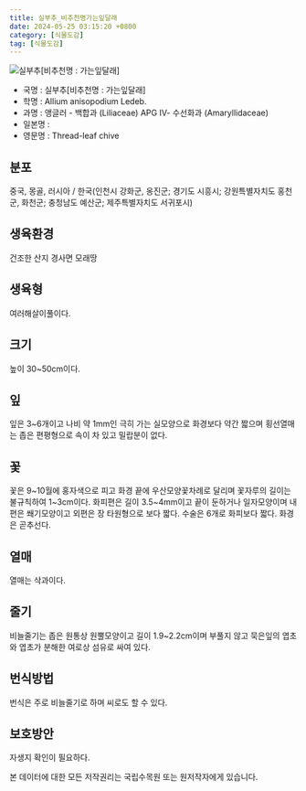 ```yaml
---
title: 실부추_비추천명가는잎달래
date: 2024-05-25 03:15:20 +0800
category: [식물도감]
tag: [식물도감]
---
```




![실부추[비추천명 : 가는잎달래]](/fileUpload/plants/basic/Liliaceae/Allium/8645/8645_2_th2.JPG)
- 국명 : 실부추[비추천명 : 가는잎달래]
- 학명 : Allium anisopodium Ledeb.
- 과명 : 앵글러 - 백합과 (Liliaceae) APG Ⅳ- 수선화과 (Amaryllidaceae)
- 일본명 : 
- 영문명 : Thread-leaf chive


## 분포
중국, 몽골, 러시아 / 한국(인천시 강화군, 옹진군; 경기도 시흥시; 강원특별자치도 홍천군, 화천군; 충청남도 예산군; 제주특별자치도 서귀포시) 
## 생육환경
건조한 산지 경사면 모래땅
## 생육형
여러해살이풀이다.
## 크기
높이 30~50cm이다.
## 잎
잎은 3~6개이고 나비 약 1mm인 극히 가는 실모양으로 화경보다 약간 짧으며 횡선열매는 좁은 편평형으로 속이 차 있고 밀랍분이 없다.
## 꽃
꽃은 9~10월에 홍자색으로 피고 화경 끝에 우산모양꽃차례로 달리며 꽃자루의 길이는 불규칙하여 1~3cm이다. 화피편은 길이 3.5~4mm이고 끝이 둔하거나 일자모양이며 내편은 쐐기모양이고 외편은 장 타원형으로 보다 짧다. 수술은 6개로 화피보다 짧다. 화경은 곧추선다.
## 열매
열매는 삭과이다.
## 줄기
비늘줄기는 좁은 원통상 원뿔모양이고 길이 1.9~2.2cm이며 부풀지 않고 묵은잎의 엽초와 엽초가 분해한 여로상 섬유로 싸여 있다.
## 번식방법
번식은 주로 비늘줄기로 하며 씨로도 할 수 있다. 
## 보호방안
자생지 확인이 필요하다.






본 데이터에 대한 모든 저작권리는 국립수목원 또는 원저작자에게 있습니다.
